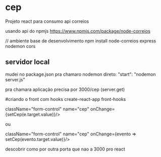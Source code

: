 # cep
Projeto react para consumo api correios

usando api do npmjs
https://www.npmjs.com/package/node-correios

// ambiente base de desenvolvimento
npm install node-correios express nodemon cors


## servidor local
mudei no package.json pra chamaro nodemon direto:
 "start": "nodemon server.js" 

 pra chamara aplicação precisa por 3000/cep (server.get)


#criando o front com hooks
create-react-app front-hooks

className="form-control" name="cep" onChange={setCep(e.target.value)}/>

ou

className="form-control" name="cep" onChange={evento => setCep(evento.target.value)}/>


descobrir como por outra porta que nao a 3000 pro react